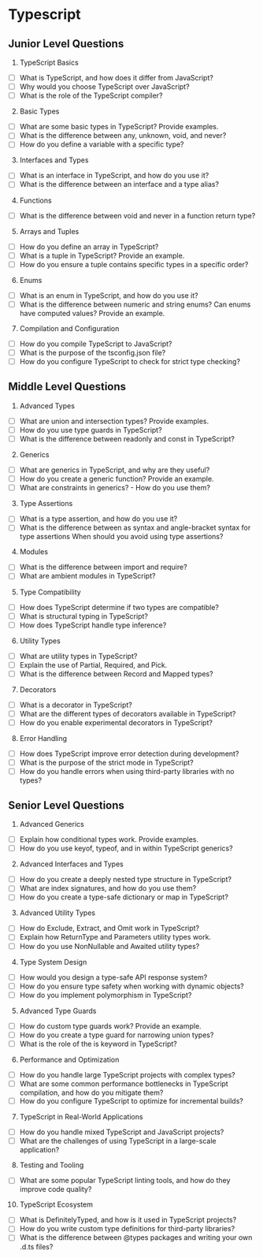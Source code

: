 # Typescript

## Junior Level Questions

1. TypeScript Basics
- [ ] What is TypeScript, and how does it differ from JavaScript?
- [ ] Why would you choose TypeScript over JavaScript?
- [ ] What is the role of the TypeScript compiler?

2. Basic Types
- [ ] What are some basic types in TypeScript? Provide examples.
- [ ] What is the difference between any, unknown, void, and never?
- [ ] How do you define a variable with a specific type?

3. Interfaces and Types
- [ ] What is an interface in TypeScript, and how do you use it?
- [ ] What is the difference between an interface and a type alias?

4. Functions
- [ ] What is the difference between void and never in a function return type?

5. Arrays and Tuples
- [ ] How do you define an array in TypeScript?
- [ ] What is a tuple in TypeScript? Provide an example.
- [ ] How do you ensure a tuple contains specific types in a specific order?

6. Enums
- [ ] What is an enum in TypeScript, and how do you use it?
- [ ] What is the difference between numeric and string enums?
Can enums have computed values? Provide an example.

7. Compilation and Configuration
- [ ] How do you compile TypeScript to JavaScript?
- [ ] What is the purpose of the tsconfig.json file?
- [ ] How do you configure TypeScript to check for strict type checking?

## Middle Level Questions
1. Advanced Types
- [ ] What are union and intersection types? Provide examples.
- [ ] How do you use type guards in TypeScript?
- [ ] What is the difference between readonly and const in TypeScript?

2. Generics
- [ ] What are generics in TypeScript, and why are they useful?
- [ ] How do you create a generic function? Provide an example.
- [ ] What are constraints in generics? - How do you use them?

3. Type Assertions
- [ ] What is a type assertion, and how do you use it?
- [ ] What is the difference between as syntax and angle-bracket syntax for type assertions When should you avoid using type assertions?

4. Modules
- [ ] What is the difference between import and require?
- [ ] What are ambient modules in TypeScript?

5. Type Compatibility
- [ ] How does TypeScript determine if two types are compatible?
- [ ] What is structural typing in TypeScript?
- [ ] How does TypeScript handle type inference?

6. Utility Types
- [ ] What are utility types in TypeScript?
- [ ] Explain the use of Partial, Required, and Pick.
- [ ] What is the difference between Record and Mapped types?

7. Decorators
- [ ] What is a decorator in TypeScript?
- [ ] What are the different types of decorators available in TypeScript?
- [ ] How do you enable experimental decorators in TypeScript?

8. Error Handling
- [ ] How does TypeScript improve error detection during development?
- [ ] What is the purpose of the strict mode in TypeScript?
- [ ] How do you handle errors when using third-party libraries with no types?

## Senior Level Questions

1. Advanced Generics
- [ ] Explain how conditional types work. Provide examples.
- [ ] How do you use keyof, typeof, and in within TypeScript generics?

2. Advanced Interfaces and Types
- [ ] How do you create a deeply nested type structure in TypeScript?
- [ ] What are index signatures, and how do you use them?
- [ ] How do you create a type-safe dictionary or map in TypeScript?

3. Advanced Utility Types
- [ ] How do Exclude, Extract, and Omit work in TypeScript?
- [ ] Explain how ReturnType and Parameters utility types work.
- [ ] How do you use NonNullable and Awaited utility types?

4. Type System Design
- [ ] How would you design a type-safe API response system?
- [ ] How do you ensure type safety when working with dynamic objects?
- [ ] How do you implement polymorphism in TypeScript?

5. Advanced Type Guards
- [ ] How do custom type guards work? Provide an example.
- [ ] How do you create a type guard for narrowing union types?
- [ ] What is the role of the is keyword in TypeScript?

6. Performance and Optimization
- [ ] How do you handle large TypeScript projects with complex types?
- [ ] What are some common performance bottlenecks in TypeScript compilation, and how do you mitigate them?
- [ ] How do you configure TypeScript to optimize for incremental builds?

7. TypeScript in Real-World Applications
- [ ] How do you handle mixed TypeScript and JavaScript projects?
- [ ] What are the challenges of using TypeScript in a large-scale application?

8. Testing and Tooling
- [ ] What are some popular TypeScript linting tools, and how do they improve code quality?

10. TypeScript Ecosystem
- [ ] What is DefinitelyTyped, and how is it used in TypeScript projects?
- [ ] How do you write custom type definitions for third-party libraries?
- [ ] What is the difference between @types packages and writing your own .d.ts files?